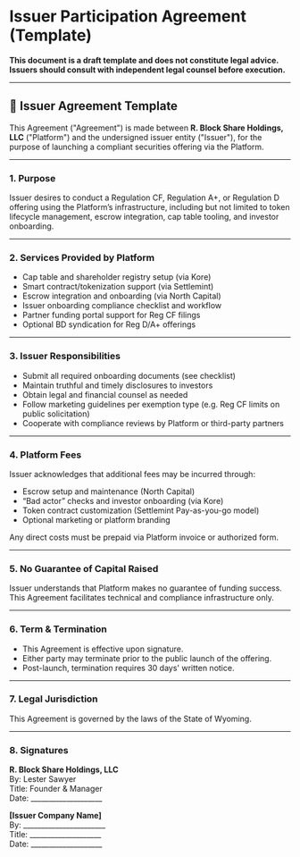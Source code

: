 # Issuer Participation Agreement (Template)

**This document is a draft template and does not constitute legal advice. Issuers should consult with independent legal counsel before execution.**

---

## 📝 Issuer Agreement Template

This Agreement ("Agreement") is made between **R. Block Share Holdings, LLC** ("Platform") and the undersigned issuer entity ("Issuer"), for the purpose of launching a compliant securities offering via the Platform.

---

### 1. Purpose

Issuer desires to conduct a Regulation CF, Regulation A+, or Regulation D offering using the Platform’s infrastructure, including but not limited to token lifecycle management, escrow integration, cap table tooling, and investor onboarding.

---

### 2. Services Provided by Platform

- Cap table and shareholder registry setup (via Kore)
- Smart contract/tokenization support (via Settlemint)
- Escrow integration and onboarding (via North Capital)
- Issuer onboarding compliance checklist and workflow
- Partner funding portal support for Reg CF filings
- Optional BD syndication for Reg D/A+ offerings

---

### 3. Issuer Responsibilities

- Submit all required onboarding documents (see checklist)
- Maintain truthful and timely disclosures to investors
- Obtain legal and financial counsel as needed
- Follow marketing guidelines per exemption type (e.g. Reg CF limits on public solicitation)
- Cooperate with compliance reviews by Platform or third-party partners

---

### 4. Platform Fees

Issuer acknowledges that additional fees may be incurred through:
- Escrow setup and maintenance (North Capital)
- “Bad actor” checks and investor onboarding (via Kore)
- Token contract customization (Settlemint Pay-as-you-go model)
- Optional marketing or platform branding

Any direct costs must be prepaid via Platform invoice or authorized form.

---

### 5. No Guarantee of Capital Raised

Issuer understands that Platform makes no guarantee of funding success. This Agreement facilitates technical and compliance infrastructure only.

---

### 6. Term & Termination

- This Agreement is effective upon signature.
- Either party may terminate prior to the public launch of the offering.
- Post-launch, termination requires 30 days' written notice.

---

### 7. Legal Jurisdiction

This Agreement is governed by the laws of the State of Wyoming.

---

### 8. Signatures

**R. Block Share Holdings, LLC**  
By: Lester Sawyer  
Title: Founder & Manager  
Date: ____________________

**[Issuer Company Name]**  
By: _______________________  
Title: ____________________  
Date: ____________________

